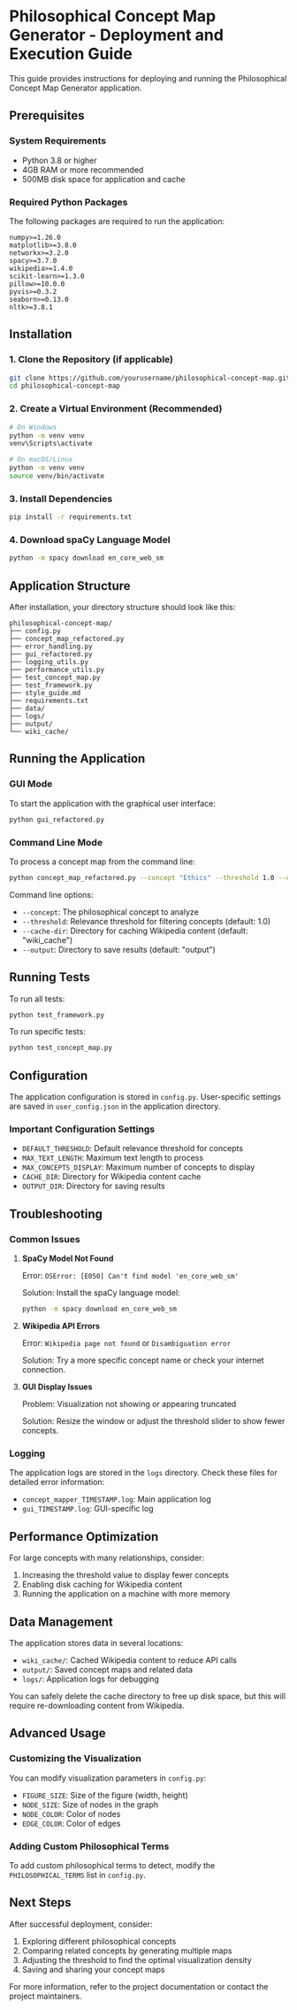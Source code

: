 # Philosophical Concept Map Generator - Deployment and Execution Guide

This guide provides instructions for deploying and running the Philosophical Concept Map Generator application.

## Prerequisites

### System Requirements

- Python 3.8 or higher
- 4GB RAM or more recommended
- 500MB disk space for application and cache

### Required Python Packages

The following packages are required to run the application:

```
numpy>=1.26.0
matplotlib>=3.8.0
networkx>=3.2.0
spacy>=3.7.0
wikipedia>=1.4.0
scikit-learn>=1.3.0
pillow>=10.0.0
pyvis>=0.3.2
seaborn>=0.13.0
nltk>=3.8.1
```

## Installation

### 1. Clone the Repository (if applicable)

```bash
git clone https://github.com/yourusername/philosophical-concept-map.git
cd philosophical-concept-map
```

### 2. Create a Virtual Environment (Recommended)

```bash
# On Windows
python -m venv venv
venv\Scripts\activate

# On macOS/Linux
python -m venv venv
source venv/bin/activate
```

### 3. Install Dependencies

```bash
pip install -r requirements.txt
```

### 4. Download spaCy Language Model

```bash
python -m spacy download en_core_web_sm
```

## Application Structure

After installation, your directory structure should look like this:

```
philosophical-concept-map/
├── config.py
├── concept_map_refactored.py
├── error_handling.py
├── gui_refactored.py
├── logging_utils.py
├── performance_utils.py
├── test_concept_map.py
├── test_framework.py
├── style_guide.md
├── requirements.txt
├── data/
├── logs/
├── output/
└── wiki_cache/
```

## Running the Application

### GUI Mode

To start the application with the graphical user interface:

```bash
python gui_refactored.py
```

### Command Line Mode

To process a concept map from the command line:

```bash
python concept_map_refactored.py --concept "Ethics" --threshold 1.0 --output "./output"
```

Command line options:
- `--concept`: The philosophical concept to analyze
- `--threshold`: Relevance threshold for filtering concepts (default: 1.0)
- `--cache-dir`: Directory for caching Wikipedia content (default: "wiki_cache")
- `--output`: Directory to save results (default: "output")

## Running Tests

To run all tests:

```bash
python test_framework.py
```

To run specific tests:

```bash
python test_concept_map.py
```

## Configuration

The application configuration is stored in `config.py`. User-specific settings are saved in `user_config.json` in the application directory.

### Important Configuration Settings

- `DEFAULT_THRESHOLD`: Default relevance threshold for concepts
- `MAX_TEXT_LENGTH`: Maximum text length to process
- `MAX_CONCEPTS_DISPLAY`: Maximum number of concepts to display
- `CACHE_DIR`: Directory for Wikipedia content cache
- `OUTPUT_DIR`: Directory for saving results

## Troubleshooting

### Common Issues

1. **SpaCy Model Not Found**

   Error: `OSError: [E050] Can't find model 'en_core_web_sm'`

   Solution: Install the spaCy language model:
   ```bash
   python -m spacy download en_core_web_sm
   ```

2. **Wikipedia API Errors**

   Error: `Wikipedia page not found` or `Disambiguation error`

   Solution: Try a more specific concept name or check your internet connection.

3. **GUI Display Issues**

   Problem: Visualization not showing or appearing truncated

   Solution: Resize the window or adjust the threshold slider to show fewer concepts.

### Logging

The application logs are stored in the `logs` directory. Check these files for detailed error information:

- `concept_mapper_TIMESTAMP.log`: Main application log
- `gui_TIMESTAMP.log`: GUI-specific log

## Performance Optimization

For large concepts with many relationships, consider:

1. Increasing the threshold value to display fewer concepts
2. Enabling disk caching for Wikipedia content
3. Running the application on a machine with more memory

## Data Management

The application stores data in several locations:

- `wiki_cache/`: Cached Wikipedia content to reduce API calls
- `output/`: Saved concept maps and related data
- `logs/`: Application logs for debugging

You can safely delete the cache directory to free up disk space, but this will require re-downloading content from Wikipedia.

## Advanced Usage

### Customizing the Visualization

You can modify visualization parameters in `config.py`:

- `FIGURE_SIZE`: Size of the figure (width, height)
- `NODE_SIZE`: Size of nodes in the graph
- `NODE_COLOR`: Color of nodes
- `EDGE_COLOR`: Color of edges

### Adding Custom Philosophical Terms

To add custom philosophical terms to detect, modify the `PHILOSOPHICAL_TERMS` list in `config.py`.

## Next Steps

After successful deployment, consider:

1. Exploring different philosophical concepts
2. Comparing related concepts by generating multiple maps
3. Adjusting the threshold to find the optimal visualization density
4. Saving and sharing your concept maps

For more information, refer to the project documentation or contact the project maintainers.